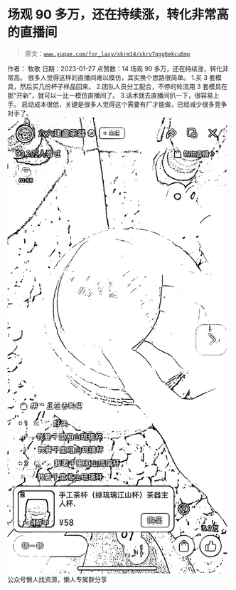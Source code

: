 # 场观 90 多万，还在持续涨，转化非常高的直播间

> 原文：[`www.yuque.com/for_lazy/xkrm14/xkrv7qgg6ekcu6mp`](https://www.yuque.com/for_lazy/xkrm14/xkrv7qgg6ekcu6mp)

<ne-p id="u09b18819" data-lake-id="u09b18819"><ne-text id="ue181053d">作者： 牧歌</ne-text></ne-p> <ne-p id="u4053b171" data-lake-id="u4053b171"><ne-text id="u823d0470">日期：2023-01-27</ne-text></ne-p> <ne-p id="uda1350d6" data-lake-id="uda1350d6"><ne-text id="u24f1cf44">点赞数：</ne-text><ne-text id="u02ca92d2" ne-bold="true">14</ne-text></ne-p> <ne-hole id="uf3ae428d" data-lake-id="uf3ae428d"><ne-card data-card-name="hr" data-card-type="block" id="xi8FX" data-event-boundary="card"><ne-p id="u5a271814" data-lake-id="u5a271814"><ne-text id="u7c82cd39">场观 90 多万，还在持续涨，转化非常高。 很多人觉得这样的直播间难以模仿，其实换个思路很简单。 1.买 3 套模具，然后买几份杯子样品回来。</ne-text> <ne-text id="ufdbebe64">2.团队人员分工配合，不停的轮流用 3 套模具在那“开新”，就可以一比一模仿直播间了。 3.话术就去直播间扒一下，很容易上手。</ne-text> <ne-text id="u89fb9280">启动成本很低，关键是很多人觉得这个需要有厂才能做，已经减少很多竞争对手了。</ne-text></ne-p> <ne-p id="u65bbb405" data-lake-id="u65bbb405"><ne-card data-card-name="image" data-card-type="inline" id="nRl0D" data-event-boundary="card">![](img/ba45f35fda53d3436428a41144b8b06b.png)</ne-card></ne-p> <ne-hole id="ud7b272fc" data-lake-id="ud7b272fc"><ne-card data-card-name="hr" data-card-type="block" id="aQnwT" data-event-boundary="card"><ne-p id="u34bed9d4" data-lake-id="u34bed9d4"><ne-text id="u4040e463">公众号懒人找资源，懒人专属群分享</ne-text></ne-p></ne-card></ne-hole></ne-card></ne-hole>